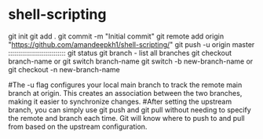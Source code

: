 # shell-scripting
git init
git add .
git commit -m "Initial commit"
git remote add origin  "https://github.com/amandeepkh1/shell-scripting/"
git push -u origin master
:::::::::::::::::::::::::::::
git status
git branch - list all branches
git checkout branch-name or git switch branch-name
git switch -b new-branch-name or git checkout -n new-branch-name


 #The -u flag configures your local main branch to track the remote main branch at origin. This creates an association between the two branches, making it easier to synchronize changes.
 #After setting the upstream branch, you can simply use git push and git pull without needing to specify the remote and branch each time. Git will know where to push to and pull from based on the upstream configuration.
